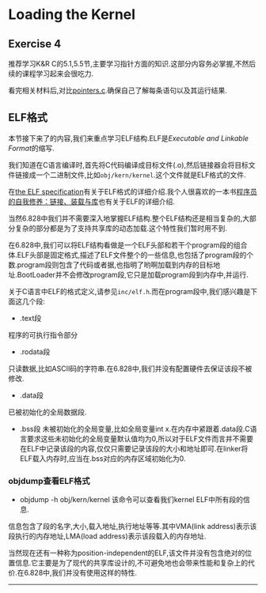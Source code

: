 # Loading the Kernel

## Exercise 4
推荐学习K&R C的5.1,5.5节,主要学习指针方面的知识.这部分内容务必掌握,不然后续的课程学习起来会很吃力.

看完相关材料后,对比[pointers.c](https://pdos.csail.mit.edu/6.828/2017/labs/lab1/pointers.c).确保自己了解每条语句以及其运行结果.

## ELF格式
本节接下来了的内容,我们来重点学习ELF结构.ELF是*Executable and Linkable Format*的缩写.

我们知道在C语言编译时,首先将C代码编译成目标文件(.o),然后链接器会将目标文件链接成一个二进制文件,比如`obj/kern/kernel`.这个文件就是ELF格式的文件.

在[the ELF specification](https://pdos.csail.mit.edu/6.828/2017/readings/elf.pdf)有关于ELF格式的详细介绍.我个人很喜欢的一本书[程序员的自我修养：链接、装载与库](https://item.jd.com/10067200.html?jd_pop=fc6a1113-0a47-4732-994d-6ecdc0304351&abt=3)也有关于ELF的详细介绍.

当然6.828中我们并不需要深入地掌握ELF结构.整个ELF结构还是相当复杂的,大部分复杂的部分都是为了支持共享库的动态加载.这个特性我们暂时用不到.

在6.828中,我们可以将ELF结构看做是一个ELF头部和若干个program段的组合体.ELF头部是固定格式,描述了ELF文件整个的一些信息,也包括了program段的个数.program段则包含了代码或者据,也指明了哟啊加载到内存的目标地址.BootLoader并不会修改program段,它只是加载program段到内存中,并运行.

关于C语言中ELF的格式定义,请参见`inc/elf.h`.而在program段中,我们感兴趣是下面这几个段:
* .text段

程序的可执行指令部分

* .rodata段

只读数据,比如ASCII码的字符串.在6.828中,我们并没有配置硬件去保证该段不被修改.

* .data段

已被初始化的全局数据段.

* .bss段
未被初始化的全局变量,比如全局变量int x.在内存中紧跟着.data段.C语言要求这些未初始化的全局变量默认值均为0,所以对于ELF文件而言并不需要在ELF中记录该段的内容,仅仅只需要记录该段的大小和地址即可.在linker将ELF载入内存时,应当在.bss对应的内存区域初始化为0.

### objdump查看ELF格式

* objdump -h obj/kern/kernel
该命令可以查看我们kernel ELF中所有段的信息.

信息包含了段的名字,大小,载入地址,执行地址等等.其中VMA(link address)表示该段执行的内存地址,LMA(load address)表示该段载入的内存地址.

当然现在还有一种称为position-independent的ELF,该文件并没有包含绝对的位置信息.它主要是为了现代的共享库设计的,不可避免地也会带来性能和复杂上的代价.在6.828中,我们并没有使用这样的特性.
















---